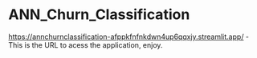 # ANN_Churn_Classification

https://annchurnclassification-afppkfnfnkdwn4up6qqxjy.streamlit.app/ - This is the URL to acess the application, enjoy.
